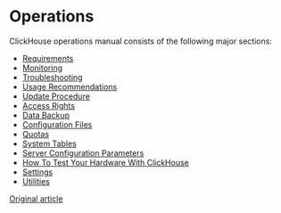 # Operations

ClickHouse operations manual consists of the following major sections:

  - [Requirements](requirements.md)
  - [Monitoring](monitoring.md)
  - [Troubleshooting](troubleshooting.md)
  - [Usage Recommendations](tips.md)
  - [Update Procedure](update.md)
  - [Access Rights](access_rights.md)
  - [Data Backup](backup.md)
  - [Configuration Files](configuration_files.md)
  - [Quotas](quotas.md)
  - [System Tables](system_tables.md)
  - [Server Configuration Parameters](server_settings/index.md)
  - [How To Test Your Hardware With ClickHouse](performance_test.md)
  - [Settings](settings/index.md)
  - [Utilities](utils/index.md)

[Original article](https://clickhouse.yandex/docs/en/operations/) <!--hide-->
